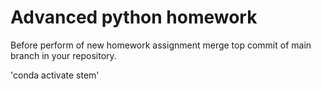 # Advanced python homework

Before perform of new homework assignment merge top commit of main branch in your repository.

'conda activate stem'

